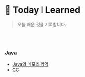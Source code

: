 # 🦥 Today I Learned
> 오늘 배운 것을 기록합니다.
<br>
<br>


### Java
- [Java의 메모리 영역](/Java/Java_메모리_영역.md)
- [GC](/Java/GC.md)


